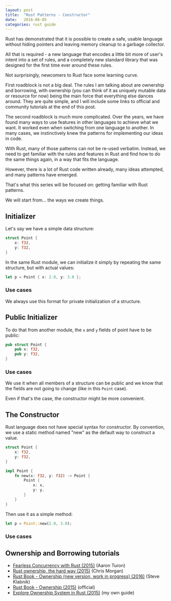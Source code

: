 ```yaml
---
layout: post
title:  "Rust Patterns - Constructor"
date:   2016-06-05
categories: rust guide
---
```


Rust has demonstrated that it is possible to create a safe, usable language
without hiding pointers and leaving memory cleanup to a garbage collector.

All that is required - a new language that encodes a little bit more of
user's intent into a set of rules, and a completely new standard library
that was designed for the first time ever around these rules.

Not surprisingly, newcomers to Rust face some learning curve.

First roadblock is not a big deal. The rules I am talking about are
ownership and borrowing, with ownership (you can think of it as uniquely
mutable data or resource for now) being the main force that everything else
dances around. They are quite simple, and I will include some links to
official and community tutorials at the end of this post.

The second roadblock is much more complicated. Over the years, we have found
many ways to use features in other languages to achieve what we want. It worked
even when switching from one language to another. In many cases, we
instinctively knew the patterns for implementing our ideas in code.

With Rust, many of those patterns can not be re-used verbatim. Instead,
we need to get familiar with the rules and features in Rust and find
how to do the same things again, in a way that fits the language.

However, there is a lot of Rust code written already, many ideas attempted,
and many patterns have emerged.

That's what this series will be focused on: getting familiar with Rust
patterns.

We will start from... the ways we create things.

## Initializer

Let's say we have a simple data structure:

```rust
struct Point {
    x: f32,
    y: f32,
}
```

In the same Rust module, we can initialize it simply by repeating the same structure, but with actual values:

```rust
let p = Point { x: 2.0, y: 3.0 };
```

### Use cases

We always use this format for private initialization of a structure.

## Public Initializer

To do that from another module, the `x` and `y` fields of point have to be public:

```rust
pub struct Point {
    pub x: f32,
    pub y: f32,
}
```

### Use cases

We use it when all members of a structure can be public and we know
that the fields are not going to change (like in this `Point` case).

Even if that's the case, the constructor might be more convenient.

## The Constructor

Rust language does not have special syntax for constructor. By convention,
we use a static method named "new" as the default way to construct a value.

```rust
struct Point {
    x: f32,
    y: f32,
}

impl Point {
    fn new(x: f32, y: f32) -> Point {
        Point {
            x: x,
            y: y,
        }
    }
}
```

Then use it as a simple method:

```rust
let p = Point::new(2.0, 3.0);
```

### Use cases



## Ownership and Borrowing tutorials

- [Fearless Concurrency with Rust (2015)][aaron-fearless] (Aaron Turon)
- [Rust ownership, the hard way (2015)][chris-ownership] (Chris Morgan)
- [Rust Book - Ownership (new version, work in progress) (2016)][new-rust-book-ownership] (Steve Klabnik)
- [Rust Book - Ownership (2015)][rust-book-ownership] (official)
- [Explore Ownership System in Rust (2015)][my] (my own guide)


[my]: /rust/guide/2015/01/19/ownership.html
[rust-book-ownership]: https://doc.rust-lang.org/book/ownership.html
[new-rust-book-ownership]: http://rust-lang.github.io/book/ownership.html
[chris-ownership]: https://chrismorgan.info/blog/rust-ownership-the-hard-way.html
[aaron-fearless]: http://blog.rust-lang.org/2015/04/10/Fearless-Concurrency.html
